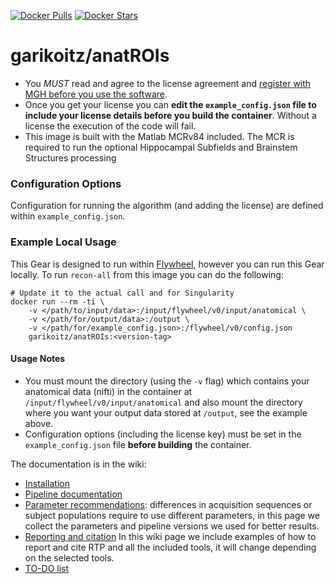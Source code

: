 [![Docker Pulls](https://img.shields.io/docker/pulls/scitran/freesurfer-recon-all.svg)](https://hub.docker.com/r/garikoitz/freesurfer-ROI/)
[![Docker Stars](https://img.shields.io/docker/stars/scitran/freesurfer-recon-all.svg)](https://hub.docker.com/r/garikoitz/freesurfer-ROI/)
# garikoitz/anatROIs


* You *MUST* read and agree to the license agreement and [register with MGH before you use the software](https://surfer.nmr.mgh.harvard.edu/registration.html).
* Once you get your license you can **edit the `example_config.json` file to include your license details before you build the container**. Without a license the execution of the code will fail.
* This image is built with the Matlab MCRv84 included. The MCR is required to run the optional Hippocampal Subfields and Brainstem Structures processing


### Configuration Options ###
Configuration for running the algorithm (and adding the license) are defined within `example_config.json`. 


### Example Local Usage ###
This Gear is designed to run within [Flywheel](https://flywheel.io), however you can run this Gear locally. To run ```recon-all``` from this image you can do the following:
```
# Update it to the actual call and for Singularity
docker run --rm -ti \
    -v </path/to/input/data>:/input/flywheel/v0/input/anatomical \
    -v </path/for/output/data>:/output \
    -v </path/for/example_config.json>:/flywheel/v0/config.json
    garikoitz/anatROIs:<version-tag>
```

#### Usage Notes ####
* You must mount the directory (using the `-v` flag) which contains your anatomical data (nifti) in the container at `/input/flywheel/v0/input/anatomical` and also mount the directory where you want your output data stored at `/output`, see the example above.
* Configuration options (including the license key) must be set in the `example_config.json` file **before building** the container.



The documentation is in the wiki:
* [Installation](https://github.com/garikoitz/anatROIs/wiki/Installation)
* [Pipeline documentation](https://github.com/garikoitz/anatROIs/wiki/Pipeline-steps)
* [Parameter recommendations](https://github.com/garikoitz/anatROIs/wiki/Parameter-recommendations): differences in acquisition sequences or subject populations require to use different parameters, in this page we collect the parameters and pipeline versions we used for better results. 
* [Reporting and citation](reporting-citation) In this wiki page we include examples of how to report and cite RTP and all the included tools, it will change depending on the selected tools. 
* [TO-DO list](https://github.com/garikoitz/anatROIs/wiki/TO-DO)
